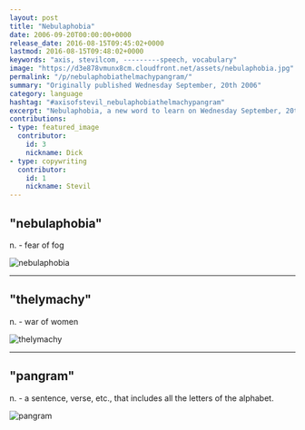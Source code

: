 ```yaml
---
layout: post
title: "Nebulaphobia"
date: 2006-09-20T00:00:00+0000
release_date: 2016-08-15T09:45:02+0000
lastmod: 2016-08-15T09:48:02+0000
keywords: "axis, stevilcom, ---------speech, vocabulary"
image: "https://d3e878vmunx8cm.cloudfront.net/assets/nebulaphobia.jpg"
permalink: "/p/nebulaphobiathelmachypangram/"
summary: "Originally published Wednesday September, 20th 2006"
category: language
hashtag: "#axisofstevil_nebulaphobiathelmachypangram"
excerpt: "Nebulaphobia, a new word to learn on Wednesday September, 20th 2006"
contributions:
- type: featured_image
  contributor:
    id: 3
    nickname: Dick
- type: copywriting
  contributor:
    id: 1
    nickname: Stevil
---
```


[id_1]: https://d3e878vmunx8cm.cloudfront.net/assets/nebulaphobia.jpg "nebulaphobia"[id_2]: https://d3e878vmunx8cm.cloudfront.net/assets/thelymachy.jpg "thelymachy"[id_3]: https://d3e878vmunx8cm.cloudfront.net/assets/pangram.jpg "pangram"

## "nebulaphobia" ##
n. - fear of fog

![nebulaphobia][id_1]

----------

## "thelymachy" ##
n. - war of women

![thelymachy][id_2]  

----------

## "pangram" ##
n. - a sentence, verse, etc., that includes all the letters of the alphabet.

![pangram][id_3]
